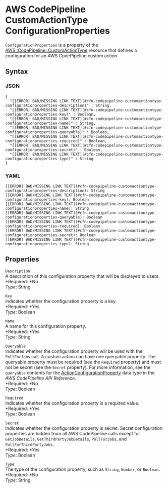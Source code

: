 # AWS CodePipeline CustomActionType ConfigurationProperties<a name="aws-resource-codepipeline-customactiontype-configurationproperties"></a>

`ConfigurationProperties` is a property of the [AWS::CodePipeline::CustomActionType](aws-resource-codepipeline-customactiontype.md) resource that defines a configuration for an AWS CodePipeline custom action\.

## Syntax<a name="w3ab2c21c14d366b5"></a>

### JSON<a name="aws-properties-codepipeline-customactiontype-configurationproperties-syntax.json"></a>

```
{
  "[[ERROR] BAD/MISSING LINK TEXT](#cfn-codepipeline-customactiontype-configurationproperties-description)" : String,
  "[[ERROR] BAD/MISSING LINK TEXT](#cfn-codepipeline-customactiontype-configurationproperties-key)" : Boolean,
  "[[ERROR] BAD/MISSING LINK TEXT](#cfn-codepipeline-customactiontype-configurationproperties-name)" : String,
  "[[ERROR] BAD/MISSING LINK TEXT](#cfn-codepipeline-customactiontype-configurationproperties-queryable)" : Boolean,
  "[[ERROR] BAD/MISSING LINK TEXT](#cfn-codepipeline-customactiontype-configurationproperties-required)" : Boolean,
  "[[ERROR] BAD/MISSING LINK TEXT](#cfn-codepipeline-customactiontype-configurationproperties-secret)" : Boolean,
  "[[ERROR] BAD/MISSING LINK TEXT](#cfn-codepipeline-customactiontype-configurationproperties-type)" : String
}
```

### YAML<a name="aws-properties-codepipeline-customactiontype-configurationproperties-syntax.yaml"></a>

```
[[ERROR] BAD/MISSING LINK TEXT](#cfn-codepipeline-customactiontype-configurationproperties-description): String
[[ERROR] BAD/MISSING LINK TEXT](#cfn-codepipeline-customactiontype-configurationproperties-key): Boolean
[[ERROR] BAD/MISSING LINK TEXT](#cfn-codepipeline-customactiontype-configurationproperties-name): String
[[ERROR] BAD/MISSING LINK TEXT](#cfn-codepipeline-customactiontype-configurationproperties-queryable): Boolean
[[ERROR] BAD/MISSING LINK TEXT](#cfn-codepipeline-customactiontype-configurationproperties-required): Boolean
[[ERROR] BAD/MISSING LINK TEXT](#cfn-codepipeline-customactiontype-configurationproperties-secret): Boolean
[[ERROR] BAD/MISSING LINK TEXT](#cfn-codepipeline-customactiontype-configurationproperties-type): String
```

## Properties<a name="w3ab2c21c14d366b7"></a>

`Description`  
A description of this configuration property that will be displayed to users\.  
*Required: *No  
*Type*: String

`Key`  
Indicates whether the configuration property is a key\.  
*Required: *Yes  
*Type*: Boolean

`Name`  
A name for this configuration property\.  
*Required: *Yes  
*Type*: String

`Queryable`  
Indicates whether the configuration property will be used with the `PollForJobs` call\. A custom action can have one queryable property\. The queryable property must be required \(see the `Required` property\) and must not be secret \(see the `Secret` property\)\. For more information, see the `queryable` contents for the [ActionConfigurationProperty](http://docs.aws.amazon.com/codepipeline/latest/APIReference/API_ActionConfigurationProperty.html) data type in the *AWS CodePipeline API Reference*\.  
*Required: *No  
*Type*: Boolean

`Required`  
Indicates whether the configuration property is a required value\.  
*Required: *Yes  
*Type*: Boolean

`Secret`  
Indicates whether the configuration property is secret\. Secret configuration properties are hidden from all AWS CodePipeline calls except for `GetJobDetails`, `GetThirdPartyJobDetails`, `PollForJobs`, and `PollForThirdPartyJobs`\.  
*Required: *Yes  
*Type*: Boolean

`Type`  
The type of the configuration property, such as `String`, `Number`, or `Boolean`\.  
*Required: *No  
*Type*: String